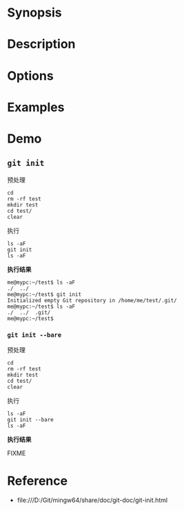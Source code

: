 # Synopsis


# Description


# Options


# Examples


# Demo
## `git init`
预处理

    cd
    rm -rf test
    mkdir test
    cd test/
    clear

执行

    ls -aF
    git init
    ls -aF

**执行结果**

    me@mypc:~/test$ ls -aF
    ./  ../
    me@mypc:~/test$ git init
    Initialized empty Git repository in /home/me/test/.git/
    me@mypc:~/test$ ls -aF
    ./  ../  .git/
    me@mypc:~/test$ 


### `git init --bare`
预处理

    cd
    rm -rf test
    mkdir test
    cd test/
    clear

执行

    ls -aF
    git init --bare
    ls -aF

**执行结果**

FIXME


# Reference
- file:///D:/Git/mingw64/share/doc/git-doc/git-init.html
